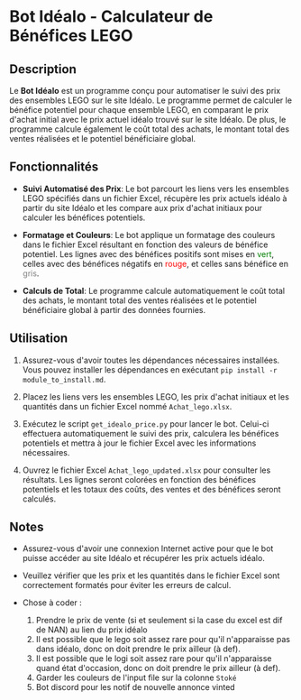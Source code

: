 # Bot Idéalo - Calculateur de Bénéfices LEGO

## Description

Le **Bot Idéalo** est un programme conçu pour automatiser le suivi des prix des ensembles LEGO sur le site Idéalo. Le programme permet de calculer le bénéfice potentiel pour chaque ensemble LEGO, en comparant le prix d'achat initial avec le prix actuel idéalo trouvé sur le site Idéalo. De plus, le programme calcule également le coût total des achats, le montant total des ventes réalisées et le potentiel bénéficiaire global.

## Fonctionnalités

- **Suivi Automatisé des Prix**: Le bot parcourt les liens vers les ensembles LEGO spécifiés dans un fichier Excel, récupère les prix actuels idéalo à partir du site Idéalo et les compare aux prix d'achat initiaux pour calculer les bénéfices potentiels.

- **Formatage et Couleurs**: Le bot applique un formatage des couleurs dans le fichier Excel résultant en fonction des valeurs de bénéfice potentiel. Les lignes avec des bénéfices positifs sont mises en <span style="color:green">vert</span>, celles avec des bénéfices négatifs en <span style="color:red">rouge</span>, et celles sans bénéfice en <span style="color:grey">gris</span>.

- **Calculs de Total**: Le programme calcule automatiquement le coût total des achats, le montant total des ventes réalisées et le potentiel bénéficiaire global à partir des données fournies.

## Utilisation

1. Assurez-vous d'avoir toutes les dépendances nécessaires installées. Vous pouvez installer les dépendances en exécutant `pip install -r module_to_install.md`.

2. Placez les liens vers les ensembles LEGO, les prix d'achat initiaux et les quantités dans un fichier Excel nommé `Achat_lego.xlsx`.

3. Exécutez le script `get_idealo_price.py` pour lancer le bot. Celui-ci effectuera automatiquement le suivi des prix, calculera les bénéfices potentiels et mettra à jour le fichier Excel avec les informations nécessaires.

4. Ouvrez le fichier Excel `Achat_lego_updated.xlsx` pour consulter les résultats. Les lignes seront colorées en fonction des bénéfices potentiels et les totaux des coûts, des ventes et des bénéfices seront calculés.

## Notes

- Assurez-vous d'avoir une connexion Internet active pour que le bot puisse accéder au site Idéalo et récupérer les prix actuels idéalo.

- Veuillez vérifier que les prix et les quantités dans le fichier Excel sont correctement formatés pour éviter les erreurs de calcul.

- Chose à coder : 
    1.  Prendre le prix de vente (si et seulement si la case du excel est dif de NAN) au lien du prix idéalo
    2.  Il est possible que le lego soit assez rare pour qu'il n'apparaisse pas dans idéalo, donc on doit prendre le prix ailleur (à def).
    3.  Il est possible que le logi soit assez rare pour qu'il n'apparaisse quand état d'occasion, donc on doit prendre le prix ailleur (à def).
    4.  Garder les couleurs de l'input file sur la colonne `Stoké`
    5.  Bot discord pour les notif de nouvelle annonce vinted